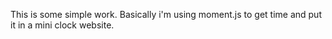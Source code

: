 This is some simple work.
Basically i'm using moment.js to get time and put it in a mini clock website.

